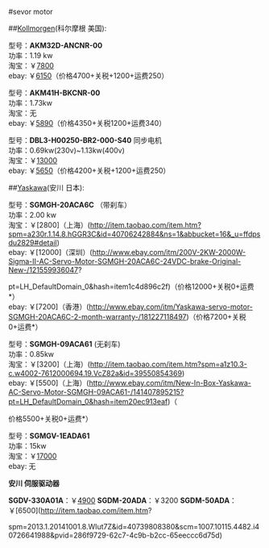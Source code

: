 #sevor motor



##[Kollmorgen](http://www.kollmorgen.cn/zh-cn/products/motors/servo/akm-series/akm-series-ac-synchronous-motors/akm%E7%B3%BB%E5%88%97%E4%BC%BA%E6%9C%8D%E7%94%B5%E6%9C%BA%E7%B3%BB%E7%BB%9F/)(科尔摩根 美国):   


型号：**AKM32D-ANCNR-00**   
功率：1.19 kw   
淘宝：￥[7800](http://item.taobao.com/item.htm?spm=a230r.1.14.6.xMtMJR&id=25210632028&ns=1&abbucket=6#detail)  
ebay: ￥[6150](http://www.ebay.com/itm/KOLLMORGEN-AKM32D-ANCNR-00-servo-motor-NEW-/281549944374?pt=LH_DefaultDomain_0&hash=item418daf3636)（价格4700+关税+1200+运费250）   


型号：**AKM41H-BKCNR-00**   
功率：1.73kw   
淘宝：无  
ebay: ￥[5890](http://www.ebay.com/itm/KOLLMORGEN-AKM41H-BKCNR-00-SERVO-MOTOR-NEW/151496144218?_trksid=p2047675.c100005.m1851&_trkparms=aid%3D222007%26algo%3DSIC.MBE%26ao%3D1%26asc%3D28772%26meid%3Dd3aad946b11d43d49bb8b872a9a43ceb%26pid%3D100005%26rk%3D1%26rkt%3D6%26sd%3D281549944374&rt=nc)（价格4350+关税1200+运费340）  

型号：**DBL3-H00250-BR2-000-S40**  同步电机   
功率：0.69kw(230v)~1.13kw(400v)      
淘宝：￥[13000](http://item.taobao.com/item.htm?spm=a230r.1.14.1.xMtMJR&id=22489668951&ns=1&abbucket=6#detail)   
ebay: ￥[5650](http://www.ebay.com/itm/DBL3-H00250-BR2-000-S40-servomotor-2-5Nm-6000rpm-560V-/270276357508?pt=LH_DefaultDomain_3&hash=item3eedb9ed84)（价格4200+关税+1200+运费250）  




##[Yaskawa](http://www.yaskawa.com.cn/product/list2sifu.aspx)(安川 日本):   


型号：**SGMGH-20ACA6C** （带刹车）  
功率：2.00 kw   
淘宝：￥[2800]（上海）(http://item.taobao.com/item.htm?spm=a230r.1.14.8.hGGR3C&id=40706242884&ns=1&abbucket=16&_u=ffdpsdu2829#detail)      
ebay: ￥[12000]（深圳）(http://www.ebay.com/itm/200V-2KW-2000W-Sigma-II-AC-Servo-Motor-SGMGH-20ACA6C-24VDC-brake-Original-New-/121559936047?

pt=LH_DefaultDomain_0&hash=item1c4d896c2f)（价格12000+关税0+运费*）   
ebay: ￥[7200]（香港）(http://www.ebay.com/itm/Yaskawa-servo-motor-SGMGH-20ACA6C-2-month-warranty-/181227118497)（价格7200+关税0+运费*）     


型号：**SGMGH-09ACA61** (无刹车)  
功率：0.85kw   
淘宝：￥[3200]（上海）(http://item.taobao.com/item.htm?spm=a1z10.3-c.w4002-7612000694.19.VcZ82a&id=39550854369)   
ebay: ￥[5500]（上海）(http://www.ebay.com/itm/New-In-Box-Yaskawa-AC-Servo-Motor-SGMGH-09ACA61-/141407895215?pt=LH_DefaultDomain_0&hash=item20ec913eaf)（

价格5500+关税0+运费*） 

型号：**SGMGV-1EADA61**  
功率：15kw      
淘宝：￥[17000](http://item.taobao.com/item.htm?spm=a1z10.3-c.w4002-7612000694.38.VcZ82a&id=40605658745)   
ebay: 无

**安川 伺服驱动器**
  
**SGDV-330A01A**：￥[4900](http://item.taobao.com/item.htm?spm=2013.1.w4023-7137378556.16.dsYXOy&id=41702693342)
**SGDM-20ADA**：￥3200
**SGDM-50ADA**：￥[6500](http://item.taobao.com/item.htm?

spm=2013.1.20141001.8.WIut7Z&id=40739808380&scm=1007.10115.4482.i40726641988&pvid=286f9729-62c7-4c9b-b2cc-65eeccc6d75d)






